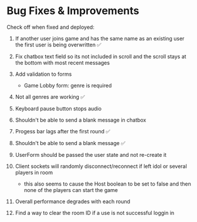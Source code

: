 # Bug Fixes & Improvements

Check off when fixed and deployed:

1. If another user joins game and has the same name as an existing user the first user is being overwritten ✅

2. Fix chatbox text field so its not included in scroll and the scroll stays at the bottom with most recent messages

3. Add validation to forms

   - Game Lobby form: genre is required

4. Not all genres are working ✅

5. Keyboard pause button stops audio

6. Shouldn't be able to send a blank message in chatbox

7. Progess bar lags after the first round ✅

8. Shouldn't be able to send a blank message ✅

9. UserForm should be passed the user state and not re-create it

10. Client sockets will randomly disconnect/reconnect if left idol or several players in room

    - this also seems to cause the Host boolean to be set to false and then none of the players can start the game

11. Overall performance degrades with each round

12. Find a way to clear the room ID if a use is not successful loggin in
